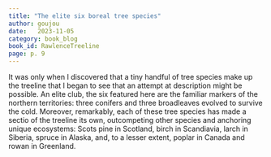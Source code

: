 ```yaml
---
title: "The elite six boreal tree species"
author: goujou
date:   2023-11-05
category: book_blog
book_id: RawlenceTreeline
page: p. 9
---
```

It was only when I discovered that a tiny handful of tree species make up the treeline that I began to see that an attempt at description might be possible.
An elite club, the six featured here are the familiar markers of the northern territories: three conifers and three broadleaves evolved to survive the cold.
Moreover, remarkably, each of these tree species has made a sectio of the treeline its own, outcompeting other species and anchoring unique ecosystems: Scots pine in Scotland, birch in Scandiavia, larch in Siberia, spruce in Alaska, and, to a lesser extent, poplar in Canada and rowan in Greenland.

